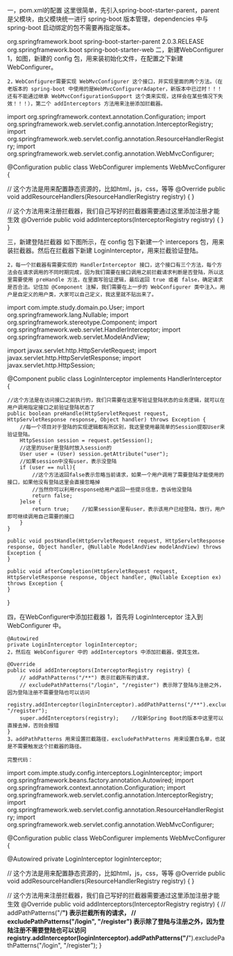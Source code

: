 一，pom.xml的配置
    这里很简单，先引入spring-boot-starter-parent，parent 是父模块，由父模块统一进行 spring-boot 版本管理，dependencies 中与 spring-boot 启动绑定的包不需要再指定版本。

<parent>
    <groupId>org.springframework.boot</groupId>
    <artifactId>spring-boot-starter-parent</artifactId>
    <version>2.0.3.RELEASE</version>
</parent>

<dependencies>
    <dependency>
        <groupId>org.springframework.boot</groupId>
        <artifactId>spring-boot-starter-web</artifactId>
    </dependency>
</dependencies>
二，新建WebConfigurer
    1，如图，新建的 config 包，用来装初始化文件，在配置之下新建 WebConfigurer。



    2，WebConfigurer需要实现 WebMvcConfigurer 这个接口，并实现里面的两个方法。（在老版本的 spring-boot 中使用的是WebMvcConfigurerAdapter，新版本中已过时！！！还有不能通过继承 WebMvcConfigurationSupport 这个类来实现，这样会在某些情况下失效！！！），第二个 addInterceptors 方法用来注册添加拦截器。

import org.springframework.context.annotation.Configuration;
import org.springframework.web.servlet.config.annotation.InterceptorRegistry;
import org.springframework.web.servlet.config.annotation.ResourceHandlerRegistry;
import org.springframework.web.servlet.config.annotation.WebMvcConfigurer;

@Configuration
public class WebConfigurer implements WebMvcConfigurer {

  // 这个方法是用来配置静态资源的，比如html，js，css，等等
  @Override
  public void addResourceHandlers(ResourceHandlerRegistry registry) {
  }

  // 这个方法用来注册拦截器，我们自己写好的拦截器需要通过这里添加注册才能生效
  @Override
  public void addInterceptors(InterceptorRegistry registry) {
  }
}


三，新建登陆拦截器
    如下图所示，在 config 包下新建一个 intercepors 包，用来装拦截器。然后在拦截器下新建 LoginInterceptor，用来拦截验证登陆。



    2，每一个拦截器有需要实现的 HandlerInterceptor 接口，这个接口有三个方法，每个方法会在请求调用的不同时期完成，因为我们需要在接口调用之前拦截请求判断是否登陆，所以这里需要使用 preHandle 方法，在里面写验证逻辑，最后返回 true 或者 false，确定请求是否合法。记住加 @Component 注解，我们需要在上一步的 WebConfigurer 类中注入。用户是自定义的用户类，大家可以自己定义，我这里就不贴出来了。

import com.impte.study.domain.po.User;
import org.springframework.lang.Nullable;
import org.springframework.stereotype.Component;
import org.springframework.web.servlet.HandlerInterceptor;
import org.springframework.web.servlet.ModelAndView;

import javax.servlet.http.HttpServletRequest;
import javax.servlet.http.HttpServletResponse;
import javax.servlet.http.HttpSession;

@Component
public class LoginInterceptor implements HandlerInterceptor {

    //这个方法是在访问接口之前执行的，我们只需要在这里写验证登陆状态的业务逻辑，就可以在用户调用指定接口之前验证登陆状态了
    public boolean preHandle(HttpServletRequest request, HttpServletResponse response, Object handler) throws Exception {
        //每一个项目对于登陆的实现逻辑都有所区别，我这里使用最简单的Session提取User来验证登陆。
        HttpSession session = request.getSession();
        //这里的User是登陆时放入session的
        User user = (User) session.getAttribute("user");
        //如果session中没有user，表示没登陆
        if (user == null){
            //这个方法返回false表示忽略当前请求，如果一个用户调用了需要登陆才能使用的接口，如果他没有登陆这里会直接忽略掉
            //当然你可以利用response给用户返回一些提示信息，告诉他没登陆
            return false;
        }else {
            return true;    //如果session里有user，表示该用户已经登陆，放行，用户即可继续调用自己需要的接口
        }
    }
     
    public void postHandle(HttpServletRequest request, HttpServletResponse response, Object handler, @Nullable ModelAndView modelAndView) throws Exception {
    }
     
    public void afterCompletion(HttpServletRequest request, HttpServletResponse response, Object handler, @Nullable Exception ex) throws Exception {
    }
}


四，在WebConfigurer中添加拦截器
    1，首先将 LoginInterceptor 注入到 WebConfigurer 中。

    @Autowired
    private LoginInterceptor loginInterceptor;
    2，然后在 WebConfigurer 中的 addInterceptors 中添加拦截器，使其生效。
    
    @Override
    public void addInterceptors(InterceptorRegistry registry) {
        // addPathPatterns("/**") 表示拦截所有的请求，
        // excludePathPatterns("/login", "/register") 表示除了登陆与注册之外，因为登陆注册不需要登陆也可以访问
        registry.addInterceptor(loginInterceptor).addPathPatterns("/**").excludePathPatterns("/login", "/register");
        super.addInterceptors(registry);    //较新Spring Boot的版本中这里可以直接去掉，否则会报错
    }
    3，addPathPatterns 用来设置拦截路径，excludePathPatterns 用来设置白名单，也就是不需要触发这个拦截器的路径。
    
    完整代码：

import com.impte.study.config.interceptors.LoginInterceptor;
import org.springframework.beans.factory.annotation.Autowired;
import org.springframework.context.annotation.Configuration;
import org.springframework.web.servlet.config.annotation.InterceptorRegistry;
import org.springframework.web.servlet.config.annotation.ResourceHandlerRegistry;
import org.springframework.web.servlet.config.annotation.WebMvcConfigurer;

@Configuration
public class WebConfigurer implements WebMvcConfigurer {

  @Autowired
  private LoginInterceptor loginInterceptor;

  // 这个方法是用来配置静态资源的，比如html，js，css，等等
  @Override
  public void addResourceHandlers(ResourceHandlerRegistry registry) {
  }

  // 这个方法用来注册拦截器，我们自己写好的拦截器需要通过这里添加注册才能生效
  @Override
  public void addInterceptors(InterceptorRegistry registry) {
    // addPathPatterns("/**") 表示拦截所有的请求，
    // excludePathPatterns("/login", "/register") 表示除了登陆与注册之外，因为登陆注册不需要登陆也可以访问
    registry.addInterceptor(loginInterceptor).addPathPatterns("/**").excludePathPatterns("/login", "/register");
  }